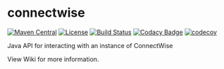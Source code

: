 # connectwise

[![Maven Central](https://img.shields.io/maven-central/v/io.vulpine.lib/connectwise.svg)](http://search.maven.org/#search%7Cga%7C1%7Cg%3Aio.vulpine.lib%20a%3Aconnectwise)
[![License](https://img.shields.io/github/license/vulpine-io/lib-connectwise.svg?maxAge=2592000?style=plastic)](https://www.apache.org/licenses/LICENSE-2.0.html)
[![Build Status](https://travis-ci.org/Vulpine-IO/lib-connectwise.svg?branch=master)](https://travis-ci.org/Vulpine-IO/lib-connectwise)
[![Codacy Badge](https://api.codacy.com/project/badge/Grade/ec4295803f7a4679b5bb550a577c2e50)](https://www.codacy.com/app/Vulpine/lib-connectwise?utm_source=github.com&amp;utm_medium=referral&amp;utm_content=Vulpine-IO/lib-connectwise&amp;utm_campaign=Badge_Grade)
[![codecov](https://codecov.io/gh/Vulpine-IO/lib-connectwise/branch/master/graph/badge.svg)](https://codecov.io/gh/Vulpine-IO/lib-connectwise)

Java API for interacting with an instance of ConnectWise

View Wiki for more information.
